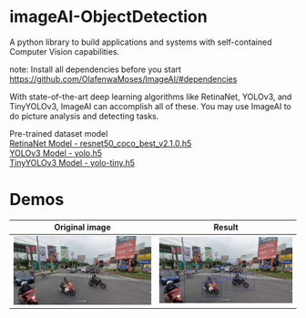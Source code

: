 # imageAI-ObjectDetection
A python library to build applications and systems with self-contained Computer Vision capabilities.

note: Install all dependencies before you start                    
https://github.com/OlafenwaMoses/ImageAI/#dependencies

With state-of-the-art deep learning algorithms like RetinaNet, YOLOv3, and TinyYOLOv3, ImageAI can accomplish all of these. You may use ImageAI to do picture analysis and detecting tasks.

Pre-trained dataset model  
[RetinaNet Model - resnet50_coco_best_v2.1.0.h5](https://github.com/OlafenwaMoses/ImageAI/releases/download/essentials-v5/resnet50_coco_best_v2.1.0.h5/)  
[YOLOv3 Model - yolo.h5](https://github.com/OlafenwaMoses/ImageAI/releases/download/1.0/yolo.h5/)  
[TinyYOLOv3 Model - yolo-tiny.h5](https://github.com/OlafenwaMoses/ImageAI/releases/download/1.0/yolo-tiny.h5/)

# Demos

Original image             |  Result
:-------------------------:|:-------------------------:
![Test Image 1](test-image.jpg)  |  ![Test Image 4](output_result.jpg)

